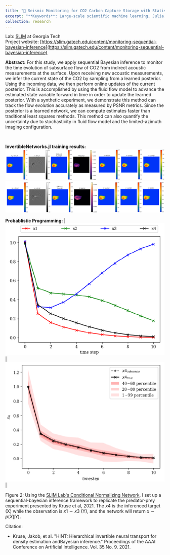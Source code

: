 ```yaml
---
title: "📶 Seismic Monitoring for CO2 Carbon Capture Storage with Statistical Machine Learning Approach"
excerpt: "**Keywords**: Large-scale scientific machine learning, Julia, Probabilistic Programming(Gen.jl), Sequential Bayesian infernece, Seismology, Imaging, Carbon Capture Storage (CCS), 	CCS, conditional normalizing flows, GCS, ML4SEISMIC, monitoring, time-lapse, Uncertainty quantification<br/>"
collection: research
---
```

Lab: [SLIM](https://slim.gatech.edu/) at Georgia Tech
<br>
Project website: [https://slim.gatech.edu/content/monitoring-sequential-bayesian-inference](https://slim.gatech.edu/content/monitoring-sequential-bayesian-inference)

**Abstract:** For this study, we apply sequential Bayesian inference to monitor the time evolution of subsurface flow of CO2 from indirect acoustic measurements at the surface. Upon receiving new acoustic measurements, we infer the current state of the CO2 by sampling from a learned posterior. Using the incoming data, we then perform online updates of the current posterior. This is accomplished by using the fluid flow model to advance the estimated state variable forward in time in order to update the learned posterior. With a synthetic experiment, we demonstrate this method can track the flow evolution accurately as measured by PSNR metrics. Since the posterior is a learned network, we can compute estimates faster than traditional least squares methods. This method can also quantify the uncertainty due to stochasticity in fluid flow model and the limited-azimuth imaging configuration.

<br>

**InvertibleNetworks.jl training results:**
<img src='/images/train_001.png'>
<img src='/images/train_002.png'>

**Probablistic Programming:**
| <img src='/images/SLIM3.png'> | <img src='/images/SLIM2.png'> |

Figure 2: Using the [SLIM Lab's Conditional Normalizing Network](https://github.com/slimgroup/InvertibleNetworks.jl/tree/diff_chan_cond_hint), I set up a sequential-bayesian inference framework to replicate the predator-prey experiment presented by Kruse et al, 2021. The $x4$ is the inferenced target (X) while the observation is $x1 \sim x3$ (Y), and the network will return $x \sim p(X\|Y)$.  


Citation:
* Kruse, Jakob, et al. "HINT: Hierarchical invertible neural transport for density estimation andBayesian inference." Proceedings of the AAAI Conference on Artificial Intelligence. Vol. 35.No. 9. 2021.
